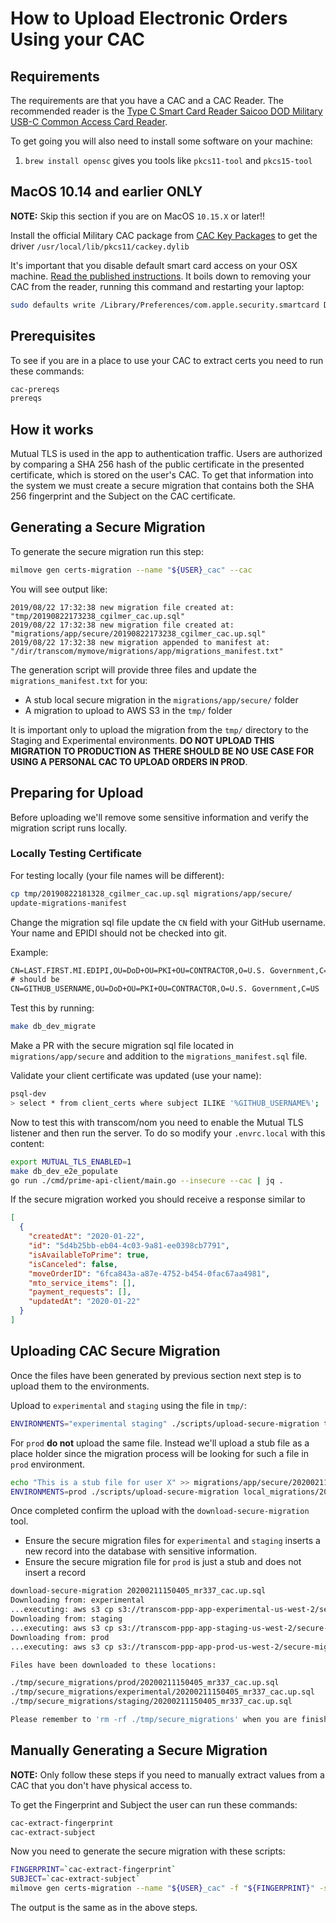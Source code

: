 # How to Upload Electronic Orders Using your CAC

## Requirements

The requirements are that you have a CAC and a CAC Reader. The recommended reader is the [Type C Smart Card Reader
Saicoo DOD Military USB-C Common Access Card Reader](https://www.amazon.com/Reader-Saicoo-Military-Compatible-Windows/dp/B071NT53M7/ref=sr_1_4).

To get going you will also need to install some software on your machine:

1. `brew install opensc` gives you tools like `pkcs11-tool` and `pkcs15-tool`

## MacOS 10.14 and earlier ONLY

**NOTE:** Skip this section if you are on MacOS `10.15.X` or later!!

Install the official Military CAC package from [CAC Key Packages](http://militarycac.org/MacVideos.htm#CACKey_packages) to get the driver `/usr/local/lib/pkcs11/cackey.dylib`

It's important that you disable default smart card access on your OSX machine. [Read the published instructions](http://militarycac.org/macuninstall.htm#Mojave_(10.14),_High_Sierra_(10.13.x),_and_Sierra_(10.12.x)_Built_in_Smart_Card_Ability). It boils down to removing your CAC from the reader, running this command and restarting your laptop:

```sh
sudo defaults write /Library/Preferences/com.apple.security.smartcard DisabledTokens -array com.apple.CryptoTokenKit.pivtoken
```

## Prerequisites

To see if you are in a place to use your CAC to extract certs you need to run these commands:

```sh
cac-prereqs
prereqs
```

## How it works

Mutual TLS is used in the app to authentication traffic. Users are authorized by comparing a SHA 256 hash of the
public certificate in the presented certificate, which is stored on the user's CAC.
To get that information into the system we must create a secure migration that contains both the
SHA 256 fingerprint and the Subject on the CAC certificate.

## Generating a Secure Migration

To generate the secure migration run this step:

```sh
milmove gen certs-migration --name "${USER}_cac" --cac
```

You will see output like:

```text
2019/08/22 17:32:38 new migration file created at: "tmp/20190822173238_cgilmer_cac.up.sql"
2019/08/22 17:32:38 new migration file created at:  "migrations/app/secure/20190822173238_cgilmer_cac.up.sql"
2019/08/22 17:32:38 new migration appended to manifest at: "/dir/transcom/mymove/migrations/app/migrations_manifest.txt"
```

The generation script will provide three files and update the `migrations_manifest.txt` for you:

* A stub local secure migration in the `migrations/app/secure/` folder
* A migration to upload to AWS S3 in the `tmp/` folder

It is important only to upload the migration from the `tmp/` directory to the Staging and Experimental environments.
**DO NOT UPLOAD THIS MIGRATION TO PRODUCTION AS THERE SHOULD BE NO USE CASE FOR USING A PERSONAL CAC TO UPLOAD ORDERS IN PROD**.

## Preparing for Upload

Before uploading we'll remove some sensitive information and verify the migration script runs locally.

### Locally Testing Certificate

For testing locally (your file names will be different):

```sh
cp tmp/20190822181328_cgilmer_cac.up.sql migrations/app/secure/
update-migrations-manifest
```

Change the migration sql file update the `CN` field with your GitHub username. Your name and EPIDI should not be checked into git.

Example:

```tex
CN=LAST.FIRST.MI.EDIPI,OU=DoD+OU=PKI+OU=CONTRACTOR,O=U.S. Government,C=US
# should be
CN=GITHUB_USERNAME,OU=DoD+OU=PKI+OU=CONTRACTOR,O=U.S. Government,C=US
```

Test this by running:

```bash
make db_dev_migrate
```

Make a PR with the secure migration sql file located in `migrations/app/secure` and addition to the `migrations_manifest.sql` file.

Validate your client certificate was updated (use your name):

```sh
psql-dev
> select * from client_certs where subject ILIKE '%GITHUB_USERNAME%';
```

Now to test this with transcom/nom you need to enable the Mutual TLS listener and then run the server. To do so modify your `.envrc.local` with this content:

```sh
export MUTUAL_TLS_ENABLED=1
make db_dev_e2e_populate
go run ./cmd/prime-api-client/main.go --insecure --cac | jq .
```

If the secure migration worked you should receive a response similar to

```json
[
  {
    "createdAt": "2020-01-22",
    "id": "5d4b25bb-eb04-4c03-9a81-ee0398cb7791",
    "isAvailableToPrime": true,
    "isCanceled": false,
    "moveOrderID": "6fca843a-a87e-4752-b454-0fac67aa4981",
    "mto_service_items": [],
    "payment_requests": [],
    "updatedAt": "2020-01-22"
  }
]
```



## Uploading CAC Secure Migration

Once the files have been generated by previous section next step is to upload them to the environments.

Upload to `experimental` and `staging` using the file in `tmp/`:

```bash
ENVIRONMENTS="experimental staging" ./scripts/upload-secure-migration tmp/20200211150405_mr337_cac.up.sql
```

For `prod` **do not** upload the same file. Instead we'll upload a stub file as a place holder since the migration process will be looking for such a file in `prod` environment.

```bash
echo "This is a stub file for user X" >> migrations/app/secure/20200211150405_mr337_cac.up.sql
ENVIRONMENTS=prod ./scripts/upload-secure-migration local_migrations/20200211150405_mr337_cac.up.sql
```

Once completed confirm the upload with the `download-secure-migration` tool.

* Ensure the secure migration files for `experimental` and `staging` inserts a new record into the database with sensitive information.
* Ensure the secure migration file for `prod` is just a stub and does not insert a record

```bash
download-secure-migration 20200211150405_mr337_cac.up.sql
Downloading from: experimental
...executing: aws s3 cp s3://transcom-ppp-app-experimental-us-west-2/secure-migrations/20200211150405_mr337_cac.up.sql ./tmp/secure_migrations/experimental/20200211150405_mr337_cac.up.sql
Downloading from: staging
...executing: aws s3 cp s3://transcom-ppp-app-staging-us-west-2/secure-migrations/20200211150405_mr337_cac.up.sql ./tmp/secure_migrations/staging/20200211150405_mr337_cac.up.sql
Downloading from: prod
...executing: aws s3 cp s3://transcom-ppp-app-prod-us-west-2/secure-migrations/20200211150405_mr337_cac.up.sql ./tmp/secure_migrations/prod/20200211150405_mr337_cac.up.sql

Files have been downloaded to these locations:

./tmp/secure_migrations/prod/20200211150405_mr337_cac.up.sql
./tmp/secure_migrations/experimental/20200211150405_mr337_cac.up.sql
./tmp/secure_migrations/staging/20200211150405_mr337_cac.up.sql

Please remember to 'rm -rf ./tmp/secure_migrations' when you are finished working
```



## Manually Generating a Secure Migration

**NOTE:**  Only follow these steps if you need to manually extract values from a CAC that you don't have physical access to.

To get the Fingerprint and Subject the user can run these commands:

```sh
cac-extract-fingerprint
cac-extract-subject
```

Now you need to generate the secure migration with these scripts:

```sh
FINGERPRINT=`cac-extract-fingerprint`
SUBJECT=`cac-extract-subject`
milmove gen certs-migration --name "${USER}_cac" -f "${FINGERPRINT}" -s "${SUBJECT}"
```

The output is the same as in the above steps.
